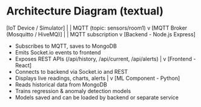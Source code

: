 # Architecture Diagram (textual)

[IoT Device / Simulator]
        |
        | MQTT (topic: sensors/room1)
        v
[MQTT Broker (Mosquitto / HiveMQ)]
        |
        | MQTT subscription
        v
[Backend - Node.js Express]
  - Subscribes to MQTT, saves to MongoDB
  - Emits Socket.io events to frontend
  - Exposes REST APIs (/api/history, /api/current, /api/alerts)
        |
        v
[Frontend - React]
  - Connects to backend via Socket.io and REST
  - Displays live readings, charts, alerts
        |
        v
[ML Component - Python]
  - Reads historical data from MongoDB
  - Trains regression & anomaly detection models
  - Models saved and can be loaded by backend or separate service
